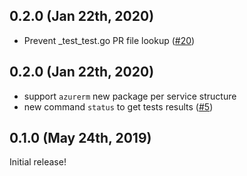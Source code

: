 ## 0.2.0 (Jan 22th, 2020)

- Prevent _test_test.go PR file lookup ([#20](https://github.com/katbyte/tctest/issues/20))

## 0.2.0 (Jan 22th, 2020)

- support `azurerm` new package per service structure
- new command `status` to get tests results ([#5](https://github.com/katbyte/tctest/issues/5))

## 0.1.0 (May 24th, 2019)

Initial release!
